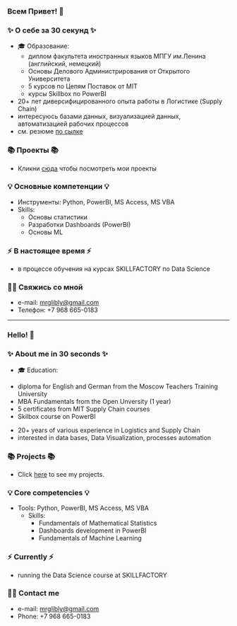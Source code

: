 ### Всем Привет! 👋

### ✨ О себе за 30 секунд ✨ 
* 🎓 Образование:
  - диплом факультета иностранных языков МПГУ им.Ленина (английский, немецкий)
  - Основы Делового Администрирования от Открытого Университета
  - 5 курсов по Цепям Поставок от MIT
  - курсы Skillbox по PowerBI
* 20+ лет диверсифицированного опыта работы в Логистике (Supply Chain)
* интересуюсь базами данных, визуализацией данных, автоматизацией рабочих процессов
* см. резюме  [по сылке](https://github.com/mrglibly/BoykoCV/blob/main/SBoyko_SV_md.md)

### 📚 Проекты 📚

* Кликни [сюда](https://github.com/mrglibly/4GitHub/blob/main/README.md) чтобы посмотреть мои проекты

### 💡 Основные компетенции 💡
- Инструменты: Python, PowerBI, MS Access, MS VBA 
- Skills: 
    * Основы статистики
    * Разработки Dashboards (PowerBI)
    * Основы ML

### ⚡️ В настоящее время ⚡️
- в процессе обучения на курсах SKILLFACTORY по Data Science
 
### 🙌🏻 Свяжись со мной
- e-mail: <mrglibly@gmail.com>
- Телефон: +7 968 665-0183
---

### Hello! 👋

### ✨ About me in 30 seconds ✨ 
* 🎓 Education:
 - diploma for English and German from the Moscow Teachers Training University
 - MBA Fundamentals from the Open Unversity (1 year)
 - 5 certificates from MIT Supply Chain courses
 - Skilbox course on PowerBI
* 20+ years of various experience in Logistics and Supply Chain
* interested in data bases, Data Visualization, processes automation
  
### 📚 Projects 📚

* Click [here](https://github.com/mrglibly/4GitHub/blob/main/README.md) to see my projects.

### 💡 Core competencies 💡
- Tools: Python, PowerBI, MS Access, MS VBA 
  - Skills:
    * Fundamentals of Mathematical Statistics
    * Dashboards development in PowerBI
    * Fundamentals of Machine Learning


### ⚡️ Currently ⚡️
- running the Data Science course at SKILLFACTORY

### 🙌🏻 Contact me
- e-mail: <mrglibly@gmail.com>
- Phone: +7 968 665-0183
